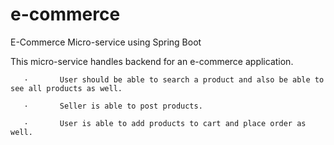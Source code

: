 # e-commerce
E-Commerce Micro-service using Spring Boot


This micro-service handles backend for an e-commerce application.

       ·       User should be able to search a product and also be able to see all products as well.

       ·       Seller is able to post products. 

       ·       User is able to add products to cart and place order as well.
 
